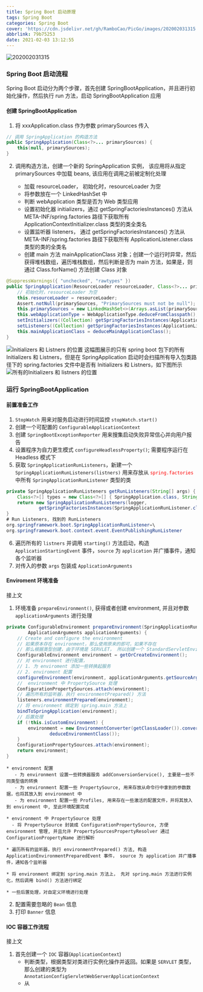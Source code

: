 ```yaml
---
title: Spring Boot 启动原理
tags: Spring Boot
categories: Spring Boot
cover: 'https://cdn.jsdelivr.net/gh/RamboCao/PicGo/images/202002031315.jpg'
abbrlink: 79b75253
date: 2021-02-03 13:12:55
---
```


![202002031315](https://cdn.jsdelivr.net/gh/RamboCao/PicGo/images/202002031315.jpg)

### Spring Boot 启动流程
Spring Boot 启动分为两个步骤，首先创建 SpringBootApplication，并且进行初始化操作，然后执行 run 方法，启动 SpringBootApplication 应用

#### 创建 SpringBootApplication
1. 将 xxxApplication.class 作为参数 primarySources 传入

```java
// 调用 SpringApplication 的构造方法
public SpringApplication(Class<?>... primarySources) {
    this(null, primarySources);
}
```

2. 调用构造方法，创建一个新的 SpringApplication 实例， 该应用将从指定 primarySources 中加载 beans, 该应用在调用之前被定制化处理

    - 加载 resourceLoader， 初始化时，resourceLoader 为空
    - 将参数放在一个 LinkedHashSet 中
    - 判断 webApplication 类型是否为 Web 类型应用
    - 设置初始化器 initializers，通过 getSpringFactoriesInstances() 方法从 META-INF/spring.factories 路径下获取所有 ApplicationContextInitializer.class 类型的类全类名
    - 设置监听器 listeners， 通过 getSpringFactoriesInstances() 方法从 META-INF/spring.factories 路径下获取所有 ApplicationListener.class 类型的类的全类名
    - 创建 main 方法 mainApplicationClass 对象；创建一个运行时异常，然后获得堆栈数组，遍历堆栈数组，然后判断是否为 main 方法，如果是，则通过 Class.forName() 方法创建 Class 对象

```java
@SuppressWarnings({ "unchecked", "rawtypes" })
public SpringApplication(ResourceLoader resourceLoader, Class<?>... primarySources) {
    // 初始化时，resourceLoader 为空
    this.resourceLoader = resourceLoader;
    Assert.notNull(primarySources, "PrimarySources must not be null");
    this.primarySources = new LinkedHashSet<>(Arrays.asList(primarySources));
    this.webApplicationType = WebApplicationType.deduceFromClasspath();
    setInitializers((Collection) getSpringFactoriesInstances(ApplicationContextInitializer.class));
    setListeners((Collection) getSpringFactoriesInstances(ApplicationListener.class));
    this.mainApplicationClass = deduceMainApplicationClass();
}
```

![Initializers 和 Listners 的位置](https://cdn.jsdelivr.net/gh/RamboCao/PicGo/images/20210203160920.png)
这幅图展示的只有 spring boot 包下的所有 Initializers 和 Listners，但是在 SpringApplication 启动时会扫描所有导入包类路径下的 spring.factories 文件中是否有 Initializers 和 Listners，如下图所示
![所有的Initializers 和 listners 的位置](https://cdn.jsdelivr.net/gh/RamboCao/PicGo/images/20210203161525.png)

### 运行 SpringBootApplication

#### 前置准备工作

1. `StopWatch` 用来对服务启动进行时间监控 `stopWatch.start()`
2. 创建一个可配置的 `ConfigurableApplicationContext` 
3. 创建 `SpringBootExceptionReporter` 用来搜集启动失败异常信心并向用户报告
4. 设置程序为自力更生模式 `configureHeadlessProperty()`; 需要程序运行在 Headless 模式下 
5. 获取 `SpringApplicationRunListeners`，新建一个 `SpringApplicationRunListeners(listners)` 用来存放从 <code><font color =  red>spring.factories</font></code>中所有 `SpringApplicationRunListener` 类型的类
```java
private SpringApplicationRunListeners getRunListeners(String[] args) {
    Class<?>[] types = new Class<?>[] { SpringApplication.class, String[].class };
    return new SpringApplicationRunListeners(logger,
            getSpringFactoriesInstances(SpringApplicationRunListener.class, types, this, args));
}
# Run Listeners, 找到的 RunListeners
org.springframework.boot.SpringApplicationRunListener=\
org.springframework.boot.context.event.EventPublishingRunListener
```
6. 遍历所有的 `listners` 并调用 `starting()` 方法启动，构造 `ApplicationStartingEvent` 事件，`source` 为 `application` 并广播事件，通知各个监听器
7. 对传入的参数 `args` 包装成 `ApplicationArguments`

#### Enviroment 环境准备

接上文
1. 环境准备 `prepareEnvironment()`, 获得或者创建 environment, 并且对参数 `applicationArguments` 进行处理
```java
private ConfigurableEnvironment prepareEnvironment(SpringApplicationRunListeners listeners,
        ApplicationArguments applicationArguments) {
    // Create and configure the environment
    // 如果原本存在 environment，那么使用原来的即可，如果不存在
    // 那么根据类型创建，由于环境是 SERVLET， 所以创建一个 StandardServletEnvironment()
    ConfigurableEnvironment environment = getOrCreateEnvironment();
    // 对 environment 进行配置，
    // 1. 为 enviroment 添加一些转换起服务
    // 2. enviroment 配置
    configureEnvironment(environment, applicationArguments.getSourceArgs());
    //  environment 中 PropertySource 处理
    ConfigurationPropertySources.attach(environment);
    // 遍历所有的监听器，执行 environmentPrepared() 方法
    listeners.environmentPrepared(environment);
    // 将 environment 绑定到 spring.main 方法上
    bindToSpringApplication(environment);
    // 后置处理
    if (!this.isCustomEnvironment) {
        environment = new EnvironmentConverter(getClassLoader()).convertEnvironmentIfNecessary(environment,
                deduceEnvironmentClass());
    }
    ConfigurationPropertySources.attach(environment);
    return environment;
}
```
    * environment 配置   
       - 为 environment 设置一些转换器服务 addConversionService(), 主要是一些不同类型值的转换
       - 为 environment 配置一些 PropertySource, 用来存放从命令行中拿到的参数数据，也将其放入到 environment 中
       - 为 environment 配置一些 Profiles, 用来存在一些激活的配置文件，并将其放入到 enviroment 中, 至此环境配置完成
    
    * environment 中 PropertySource 处理
      - 将 PropertySource 封装成 ConfigurationPropertySource, 方便 environment 管理, 并且允许 PropertySourcesPropertyResolver 通过 ConfigurationPropertyName 进行解析
  
    * 遍历所有的监听器，执行 environmentPrepared() 方法, 构造 ApplicationEnvironmentPreparedEvent 事件， source 为 application 并广播事件，通知各个监听器

    * 将 environment 绑定到 spring.main 方法上， 先对 spring.main 方法进行实例化，然后调用 bind() 方法进行绑定

    * 一些后置处理，对自定义环境进行处理
    
2. 配置需要忽略的 `Bean` 信息
3. 打印 `Banner` 信息
    
#### IOC 容器工作流程
接上文
1.  首先创建一个 `IOC` 容器(`ApplicationContext`)
    * 判断类型，根据类型对类进行实例化操作并返回。如果是 `SERVLET` 类型，那么创建的类型为 `AnnotationConfigServletWebServerApplicationContext`
    * 从 
